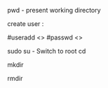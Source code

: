
pwd - present working directory


create user :

  #useradd <<givenameof user>>
  #passwd <<givename of user>>
 

sudo su -  Switch to root
cd 

mkdir

rmdir
